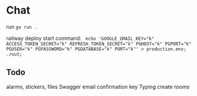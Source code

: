 # Chat

run  <code>go run .</code>                             

railway deploy start command: <code>
echo 'GOOGLE_GMAIL_KEY="k" ACCESS_TOKEN_SECRET="k" REFRESH_TOKEN_SECRET="k" PGHOST="k" PGPORT="k" PGUSER="k" PGPASSWORD="k" PGDATABASE="k" PORT="k"' > production.env; ./out;
</code>
## Todo
alarms, stickers, files
Swagger
email confirmation key
Typing
create rooms
